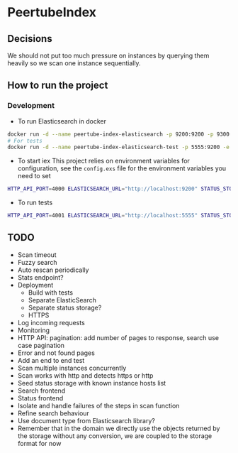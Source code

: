 # PeertubeIndex

## Decisions
We should not put too much pressure on instances by querying them heavily so we scan one instance sequentially.

## How to run the project
### Development
- To run Elasticsearch in docker
```bash
docker run -d --name peertube-index-elasticsearch -p 9200:9200 -p 9300:9300 -e "discovery.type=single-node" docker.elastic.co/elasticsearch/elasticsearch:6.5.4
# For tests
docker run -d --name peertube-index-elasticsearch-test -p 5555:9200 -e "discovery.type=single-node" docker.elastic.co/elasticsearch/elasticsearch:6.5.4
```

- To start iex
This project relies on environment variables for configuration, see the `config.exs` file for the environment variables you need to set
```bash
HTTP_API_PORT=4000 ELASTICSEARCH_URL="http://localhost:9200" STATUS_STORAGE_DIRECTORY="status_storage_dev" iex -S mix
```

- To run tests
```bash
HTTP_API_PORT=4001 ELASTICSEARCH_URL="http://localhost:5555" STATUS_STORAGE_DIRECTORY="status_storage_test" mix test
```

## TODO
- Scan timeout
- Fuzzy search
- Auto rescan periodically
- Stats endpoint?
- Deployment
    - Build with tests
    - Separate ElasticSearch
    - Separate status storage?
    - HTTPS
- Log incoming requests
- Monitoring
- HTTP API: pagination: add number of pages to response, search use case pagination
- Error and not found pages
- Add an end to end test
- Scan multiple instances concurrently
- Scan works with http and detects https or http
- Seed status storage with known instance hosts list
- Search frontend
- Status frontend
- Isolate and handle failures of the steps in scan function
- Refine search behaviour
- Use document type from Elasticsearch library?
- Remember that in the domain we directly use the objects returned by the storage without any conversion, we are coupled to the storage format for now
